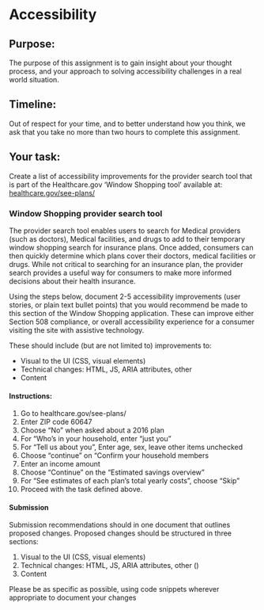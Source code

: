 Accessibility
=================

## Purpose:
The purpose of this assignment is to gain insight about your thought process, and your approach to solving accessibility challenges in a real world situation.

## Timeline:
Out of respect for your time, and to better understand how you think, we ask that you take no more than two hours to complete this assignment.

## Your task:
Create a list of accessibility improvements for the provider search tool that is part of the Healthcare.gov ‘Window Shopping tool’ available at: [healthcare.gov/see-plans/](https://healthcare.gov/see-plans/)

### Window Shopping provider search tool

The provider search tool enables users to search for Medical providers (such as doctors), Medical facilities, and drugs to add to their temporary window shopping search for insurance plans. Once added, consumers can then quickly determine which plans cover their doctors, medical facilities or drugs. While not critical to searching for an insurance plan, the provider search provides a useful way for consumers to make more informed decisions about their health insurance.

Using the steps below, document 2-5 accessibility improvements (user stories, or plain text bullet points) that you would recommend be made to this section of the Window Shopping application. These can improve either Section 508 compliance, or overall accessibility experience for a consumer visiting the site with assistive technology.

These should include (but are not limited to) improvements to:

- Visual to the UI (CSS, visual elements)
- Technical changes: HTML, JS, ARIA attributes, other
- Content

#### Instructions:

1. Go to healthcare.gov/see-plans/
2. Enter ZIP code 60647
3. Choose “No” when asked about a 2016 plan
4. For “Who’s in your household, enter “just you”
5. For “Tell us about you”, Enter age, sex, leave other items unchecked
6. Choose “continue” on “Confirm your household members
7. Enter an income amount
8. Choose “Continue” on the “Estimated savings overview”
9. For “See estimates of each plan’s total yearly costs”, choose “Skip”
10. Proceed with the task defined above.


#### Submission

Submission recommendations should in one document that outlines proposed changes. Proposed changes should be structured in three sections:

1. Visual to the UI (CSS, visual elements)
2. Technical changes: HTML, JS, ARIA attributes, other ()
3. Content

Please be as specific as possible, using code snippets wherever appropriate to document your changes
